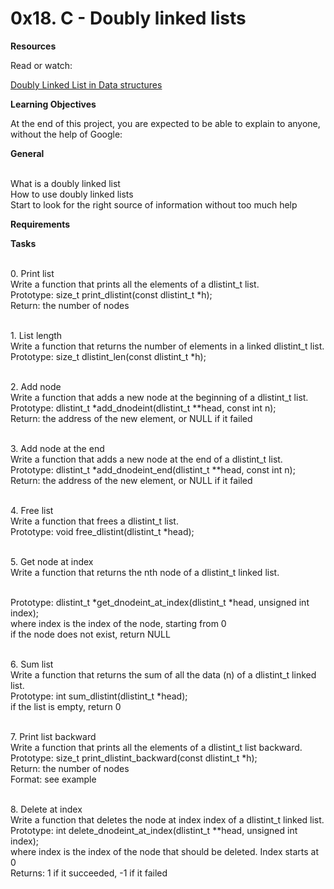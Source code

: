 
<h1><b> 0x18. C - Doubly linked lists </b></h1>


<b>Resources</b>

Read or watch:

<a href="https://www.youtube.com/watch?v=nquQ_fYGGA4"> Doubly Linked List in Data structures</a>


<b>Learning Objectives</b>

At the end of this project, you are expected to be able to explain to anyone, without the help of Google:

<b>General</b>

<br>What is a doubly linked list
<br>How to use doubly linked lists
<br>Start to look for the right source of information without too much help


<b>Requirements</b>


<b>Tasks</b>

<br>0. Print list
<br>Write a function that prints all the elements of a dlistint_t list.
<br>Prototype: size_t print_dlistint(const dlistint_t *h);
<br>Return: the number of nodes

<br>1. List length
<br>Write a function that returns the number of elements in a linked dlistint_t list.
<br>Prototype: size_t dlistint_len(const dlistint_t *h);


<br>2. Add node
<br>Write a function that adds a new node at the beginning of a dlistint_t list.
<br>Prototype: dlistint_t *add_dnodeint(dlistint_t **head, const int n);
<br>Return: the address of the new element, or NULL if it failed


<br>3. Add node at the end
<br>Write a function that adds a new node at the end of a dlistint_t list.
<br>Prototype: dlistint_t *add_dnodeint_end(dlistint_t **head, const int n);
<br>Return: the address of the new element, or NULL if it failed

<br>4. Free list
<br>Write a function that frees a dlistint_t list.
<br>Prototype: void free_dlistint(dlistint_t *head);


<br>5. Get node at index
<br>Write a function that returns the nth node of a dlistint_t linked list.

<br>Prototype: dlistint_t *get_dnodeint_at_index(dlistint_t *head, unsigned int index);
<br>where index is the index of the node, starting from 0
<br>if the node does not exist, return NULL

<br>6. Sum list
<br>Write a function that returns the sum of all the data (n) of a dlistint_t linked list.
<br>Prototype: int sum_dlistint(dlistint_t *head);
<br>if the list is empty, return 0


<br>7. Print list backward
<br>Write a function that prints all the elements of a dlistint_t list backward.
<br>Prototype: size_t print_dlistint_backward(const dlistint_t *h);
<br>Return: the number of nodes
<br>Format: see example

<br>8. Delete at index
<br>Write a function that deletes the node at index index of a dlistint_t linked list.
<br>Prototype: int delete_dnodeint_at_index(dlistint_t **head, unsigned int index);
<br>where index is the index of the node that should be deleted. Index starts at 0
<br>Returns: 1 if it succeeded, -1 if it failed




